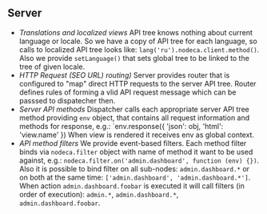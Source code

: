 Server
------

-   *Translations and localized views*
    API tree knows nothing about current language or locale. So we have a copy
    of API tree for each language, so calls to localized API tree looks like:
    `lang('ru').nodeca.client.method()`. Also we provide `setLanguage()` that
    sets global tree to be linked to the tree of given locale.
-   *HTTP Request (SEO URL) routing)*
    Server provides router that is configured to "map" direct HTTP requests to
    the server API tree. Router defines rules of forming a vlid API request
    message which can be passsed to dispatecher then.
-   *Server API methods*
    Dispatcher calls each appropriate server API tree method providing `env`
    object, that contains all request information and methods for response,
    e.g.: `env.response({ 'json': obj, 'html': 'view.name' })
    When view is rendered it receives env as global context.
-   *API method filters*
    We provide event-based filters. Each method filter binds via `nodeca.filter`
    object with name of method it want to be used against, e.g.:
    `nodeca.filter.on('admin.dashboard', function (env) {})`. Also it is
    possible to bind filter on all sub-nodes: `admin.dashboard.*` or on both at
    the same time: `['admin.dashboard', 'admin.dashboard.*']`. When action
    `admin.dashboard.foobar` is executed it will call filters (in order of
    execution): `admin.*`, `admin.dashboard.*`, `admin.dashboard.foobar`.
